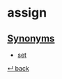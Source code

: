 assign
======

[Synonyms][]
----------

  - [set](./set.md)

[↵ back](README.md)


[synonyms]:  https://en.wiktionary.org/wiki/synonym
    "two words that can be interchanged in a context are said to be synonymous relative to that context"